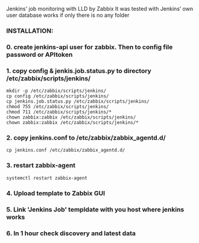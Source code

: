 Jenkins' job monitoring with LLD by Zabbix
It was tested with Jenkins’ own user database
works if only there is no any folder

### INSTALLATION:
### 0.  create jenkins-api user for zabbix. Then to config file password or APItoken 

### 1.  copy config & jenkis.job.status.py to directory /etc/zabbix/scripts/jenkins/

```
mkdir -p /etc/zabbix/scripts/jenkins/
cp config /etc/zabbix/scripts/jenkins/
cp jenkins.job.status.py /etc/zabbix/scripts/jenkins/
chmod 755 /etc/zabbix/scripts/jenkins/
chmod 711 /etc/zabbix/scripts/jenkins/*
chown zabbix:zabbix /etc/zabbix/scripts/jenkins/
chown zabbix:zabbix /etc/zabbix/scripts/jenkins/*
```

### 2.  copy jenkins.conf to /etc/zabbix/zabbix_agentd.d/

```
cp jenkins.conf /etc/zabbix/zabbix_agentd.d/
```

### 3.  restart zabbix-agent

```
systemctl restart zabbix-agent
```

### 4.  Upload template to Zabbix GUI
### 5.  Link 'Jenkins Job' templdate with you host where jenkins works
### 6.  In 1 hour check discovery and latest data
